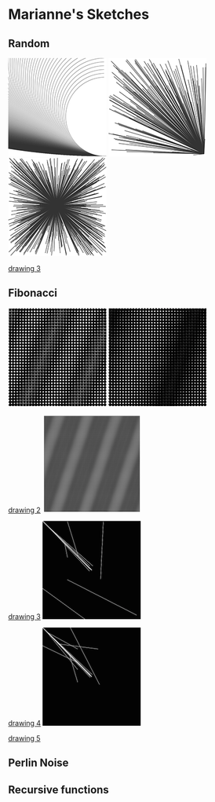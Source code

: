 # Marianne's Sketches

## Random
![](Marianne/Random/1.png)
![](Marianne/Random/2.png)
![](Marianne/Random/3.png)

[drawing 3](Marianne/Random/random3.pv)


## Fibonacci
![](Marianne/Fibonacci/fibonacci1.png)
![](Marianne/Fibonacci/fibonacci2.png)

[drawing 2](Marianne/Fibonacci/fibonacci2.pv)
![](Marianne/Fibonacci/fibonacci3.png)

[drawing 3](Marianne/Fibonacci/fibonacci3.pv)
![](Marianne/Fibonacci/fibonacci4.png)

[drawing 4](Marianne/Fibonacci/fibonacci4.pv)
![](Marianne/Fibonacci/fibonacci5.png)

[drawing 5](Marianne/Fibonacci/fibonacci5.pv)



## Perlin Noise


## Recursive functions
            
